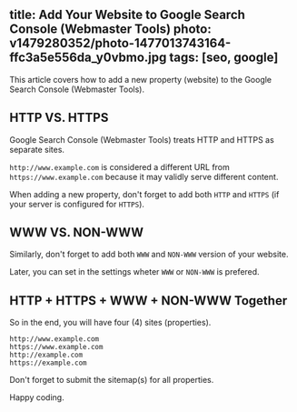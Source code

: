 title: Add Your Website to Google Search Console (Webmaster Tools)
photo: v1479280352/photo-1477013743164-ffc3a5e556da_y0vbmo.jpg
tags: [seo, google]
---

This article covers how to add a new property (website) to the Google Search
Console (Webmaster Tools).

## HTTP VS. HTTPS

Google Search Console (Webmaster Tools) treats HTTP and HTTPS as separate sites.

`http://www.example.com` is considered a different URL from
`https://www.example.com` because it may validly serve different content.

When adding a new property, don't forget to add both `HTTP` and `HTTPS` (if
your server is configured for `HTTPS`).

## WWW VS. NON-WWW

Similarly, don't forget to add both `WWW` and `NON-WWW` version of your
website.

Later, you can set in the settings wheter `WWW` or `NON-WWW` is prefered.

## HTTP + HTTPS + WWW + NON-WWW Together

So in the end, you will have four (4) sites (properties).

```
http://www.example.com
https://www.example.com
http://example.com
https://example.com
```

Don't forget to submit the sitemap(s) for all properties.

Happy coding.
